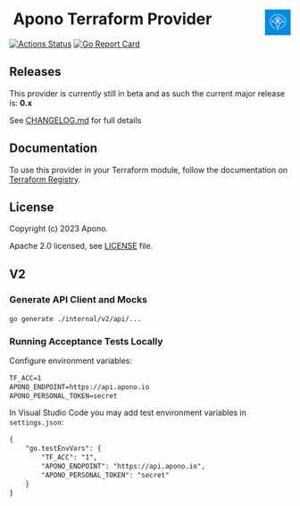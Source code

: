 <h1>
    <a href="https://apono.io">
      <img src="./assets/logo.svg" style="float: right" height="46px" alt="Apono logo"/>
    </a>
    <span>&nbsp;Apono Terraform Provider</span>
</h1>

[![Actions Status](https://github.com/apono-io/terraform-provider-apono/workflows/Release/badge.svg)](https://github.com/apono-io/terraform-provider-apono/actions)
[![Go Report Card](https://goreportcard.com/badge/github.com/apono-io/terraform-provider-apono)](https://goreportcard.com/report/github.com/apono-io/terraform-provider-apono)

## Releases

This provider is currently still in beta and as such the current major release is: **0.x**

See [CHANGELOG.md](CHANGELOG.md) for full details

## Documentation

To use this provider in your Terraform module, follow the documentation on [Terraform Registry](https://registry.terraform.io/providers/apono-io/apono/latest/docs).

## License

Copyright (c) 2023 Apono.

Apache 2.0 licensed, see [LICENSE][LICENSE] file.

[LICENSE]: ./LICENSE

## V2

### Generate API Client and Mocks

```
go generate ./internal/v2/api/...
```

### Running Acceptance Tests Locally

Configure environment variables:

```
TF_ACC=1
APONO_ENDPOINT=https://api.apono.io
APONO_PERSONAL_TOKEN=secret
```
  
In Visual Studio Code you may add test environment variables in `settings.json`:
```
{
    "go.testEnvVars": {
        "TF_ACC": "1",
        "APONO_ENDPOINT": "https://api.apono.io",
        "APONO_PERSONAL_TOKEN": "secret"
    }
}
```